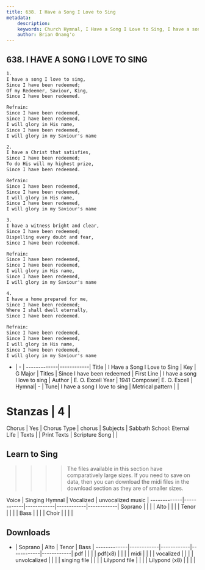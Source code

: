 ```yaml
---
title: 638. I Have a Song I Love to Sing
metadata:
    description: 
    keywords: Church Hymnal, I Have a Song I Love to Sing, I have a song I love to sing, Since I have been redeemed
    author: Brian Onang'o
---
```



## 638. I HAVE A SONG I LOVE TO SING

```txt
1.
I have a song I love to sing, 
Since I have been redeemed; 
Of my Redeemer, Saviour, King, 
Since I have been redeemed. 

Refrain:
Since I have been redeemed, 
Since I have been redeemed, 
I will glory in His name, 
Since I have been redeemed, 
I will glory in my Saviour's name 

2.
I have a Christ that satisfies, 
Since I have been redeemed; 
To do His will my highest prize, 
Since I have been redeemed. 

Refrain:
Since I have been redeemed, 
Since I have been redeemed, 
I will glory in His name, 
Since I have been redeemed, 
I will glory in my Saviour's name 

3.
I have a witness bright and clear, 
Since I have been redeemed; 
Dispelling every doubt and fear, 
Since I have been redeemed. 

Refrain:
Since I have been redeemed, 
Since I have been redeemed, 
I will glory in His name, 
Since I have been redeemed, 
I will glory in my Saviour's name 

4.
I have a home prepared for me, 
Since I have been redeemed; 
Where I shall dwell eternally, 
Since I have been redeemed.

Refrain:
Since I have been redeemed, 
Since I have been redeemed, 
I will glory in His name, 
Since I have been redeemed, 
I will glory in my Saviour's name 

```

- |   -  |
-------------|------------|
Title | I Have a Song I Love to Sing |
Key | G Major |
Titles | Since I have been redeemed |
First Line | I have a song I love to sing |
Author | E. O. Excell
Year | 1941
Composer| E. O. Excell |
Hymnal|  - |
Tune| I have a song I love to sing |
Metrical pattern | |
# Stanzas | 4 |
Chorus | Yes |
Chorus Type | chorus |
Subjects | Sabbath School: Eternal Life |
Texts |  |
Print Texts | 
Scripture Song |  |
  
## Learn to Sing

>>>> The files available in this section have comparatively large sizes. If you need to save on data, then you can download the midi files in the download section as they are of smaller sizes.

Voice |  Singing Hymnal | Vocalized | unvocalized music |
-------------|------------|------------|------------|------------|
Soprano | | | |
Alto | | | |
Tenor | | | |
Bass | | | |
Choir | | | |

## Downloads

- |  Soprano | Alto | Tenor | Bass |
-------------|------------|------------|------------|------------|
pdf | | | |
pdf(x8) | | | |
midi | | | |
vocalized | | | |
unvolcalized | | | |
singing file | | | |
Lilypond file | | | |
Lilypond (x8) | | | |
  